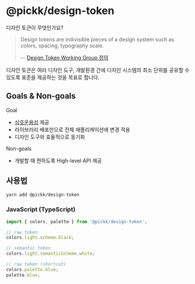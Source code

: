 # @pickk/design-token

디자인 토큰이 무엇인가요?

> Design tokens are indivisible pieces of a design system such as colors, spacing, typography scale.
>
> -- [Design Token Working Group 정의](https://github.com/design-tokens/community-group)

디자인 토큰은 여러 디자인 도구, 개발환경 간에 디자인 시스템의 최소 단위를 공유할 수 있도록 표준을 제공하는 것을 목표로 합니다.

## Goals & Non-goals

Goal

- [상호운용성](https://en.wikipedia.org/wiki/Interoperability) 제공
- 라이브러리 배포만으로 전체 애플리케이션에 변경 적용
- 디자인 도구와 효율적으로 동기화

Non-goals

- 개발할 때 편하도록 High-level API 제공

## 사용법

```bash
yarn add @pickk/design-token
```

### JavaScript (TypeScript)

```ts
import { colors, palette } from '@pickk/design-token';

// raw token
colors.light.scheme.black;

// semantic token
colors.light.semanticScheme.white;

// raw token (shortcut)
colors.palette.blue;
palette.blue;
```
